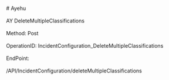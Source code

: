 <br>#     Ayehu</br>
<br>AY DeleteMultipleClassifications</br>
<br>Method: Post</br>
<br>OperationID: IncidentConfiguration_DeleteMultipleClassifications</br>
<br>EndPoint:</br>
<br>/API/IncidentConfiguration/deleteMultipleClassifications</br>
